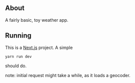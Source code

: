 ## About

A fairly basic, toy weather app. 

## Running

This is a [Next.js](https://nextjs.org/) project. A simple

`yarn run dev`

should do.

note: initial request might take a while, as it loads a geocoder.